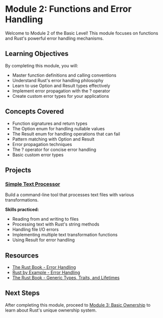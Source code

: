 # Module 2: Functions and Error Handling

Welcome to Module 2 of the Basic Level! This module focuses on functions and Rust's powerful error handling mechanisms.

## Learning Objectives

By completing this module, you will:

- Master function definitions and calling conventions
- Understand Rust's error handling philosophy
- Learn to use Option and Result types effectively
- Implement error propagation with the ? operator
- Create custom error types for your applications

## Concepts Covered

- Function signatures and return types
- The Option enum for handling nullable values
- The Result enum for handling operations that can fail
- Pattern matching with Option and Result
- Error propagation techniques
- The ? operator for concise error handling
- Basic custom error types

## Projects

### [Simple Text Processor](text-processor/README.md)

Build a command-line tool that processes text files with various transformations.

**Skills practiced:**
- Reading from and writing to files
- Processing text with Rust's string methods
- Handling file I/O errors
- Implementing multiple text transformation functions
- Using Result for error handling

## Resources

- [The Rust Book - Error Handling](https://doc.rust-lang.org/book/ch09-00-error-handling.html)
- [Rust by Example - Error Handling](https://doc.rust-lang.org/rust-by-example/error.html)
- [The Rust Book - Generic Types, Traits, and Lifetimes](https://doc.rust-lang.org/book/ch10-00-generics.html)

## Next Steps

After completing this module, proceed to [Module 3: Basic Ownership](../module3/index.md) to learn about Rust's unique ownership system.